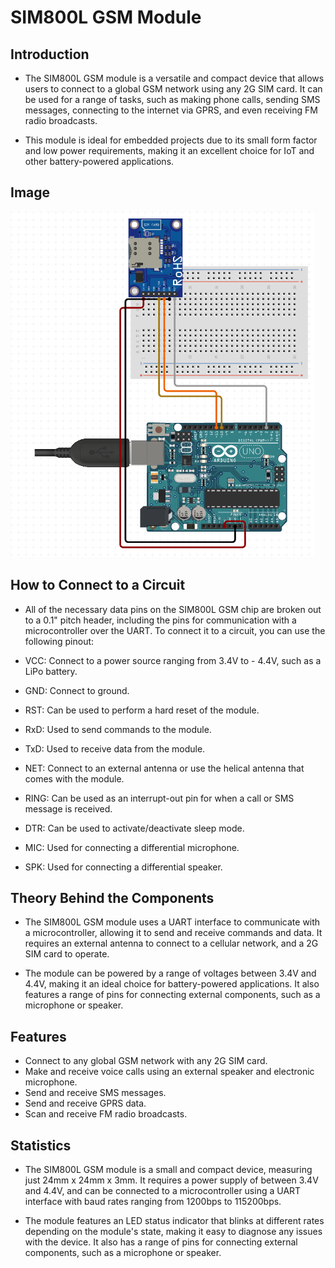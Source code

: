 # SIM800L GSM Module

## Introduction

- The SIM800L GSM module is a versatile and compact device that allows users to connect to a global GSM network using any 2G SIM card. It can be used for a range of tasks, such as making phone calls, sending SMS messages, connecting to the internet via GPRS, and even receiving FM radio broadcasts.

- This module is ideal for embedded projects due to its small form factor and low power requirements, making it an excellent choice for IoT and other battery-powered applications.

## Image

![Image](IMG/Screenshot_20230307_104241.png)

## How to Connect to a Circuit

- All of the necessary data pins on the SIM800L GSM chip are broken out to a 0.1" pitch header, including the pins for communication with a microcontroller over the UART. To connect it to a circuit, you can use the following pinout:

- VCC: Connect to a power source ranging from 3.4V to - 4.4V, such as a LiPo battery.
- GND: Connect to ground.
- RST: Can be used to perform a hard reset of the module.
- RxD: Used to send commands to the module.
- TxD: Used to receive data from the module.
- NET: Connect to an external antenna or use the helical antenna that comes with the module.
- RING: Can be used as an interrupt-out pin for when a call or SMS message is received.
- DTR: Can be used to activate/deactivate sleep mode.
- MIC: Used for connecting a differential microphone.
- SPK: Used for connecting a differential speaker.

## Theory Behind the Components

- The SIM800L GSM module uses a UART interface to communicate with a microcontroller, allowing it to send and receive commands and data. It requires an external antenna to connect to a cellular network, and a 2G SIM card to operate.

- The module can be powered by a range of voltages between 3.4V and 4.4V, making it an ideal choice for battery-powered applications. It also features a range of pins for connecting external components, such as a microphone or speaker.

## Features

- Connect to any global GSM network with any 2G SIM card.
- Make and receive voice calls using an external speaker and electronic microphone.
- Send and receive SMS messages.
- Send and receive GPRS data.
- Scan and receive FM radio broadcasts.

## Statistics

- The SIM800L GSM module is a small and compact device, measuring just 24mm x 24mm x 3mm. It requires a power supply of between 3.4V and 4.4V, and can be connected to a microcontroller using a UART interface with baud rates ranging from 1200bps to 115200bps.

- The module features an LED status indicator that blinks at different rates depending on the module's state, making it easy to diagnose any issues with the device. It also has a range of pins for connecting external components, such as a microphone or speaker.
